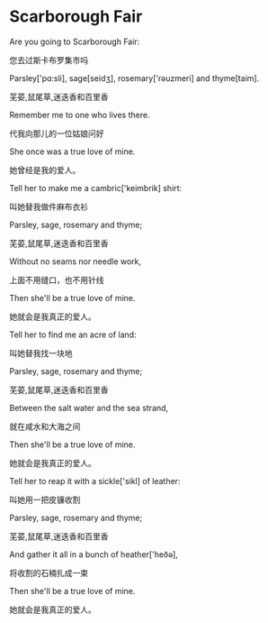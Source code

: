 # Scarborough Fair

Are you going to Scarborough Fair:

您去过斯卡布罗集市吗

Parsley['pɑ:sli], sage[seidʒ], rosemary['rəuzmeri] and thyme[taim].

芜荽,鼠尾草,迷迭香和百里香

Remember me to one who lives there.

代我向那儿的一位姑娘问好

She once was a true love of mine.

她曾经是我的爱人。

Tell her to make me a cambric['keimbrik] shirt:

叫她替我做件麻布衣衫

Parsley, sage, rosemary and thyme;

芜荽,鼠尾草,迷迭香和百里香

Without no seams nor needle work,

上面不用缝口，也不用针线

Then she'll be a true love of mine.

她就会是我真正的爱人。

Tell her to find me an acre of land:

叫她替我找一块地

Parsley, sage, rosemary and thyme;

芜荽,鼠尾草,迷迭香和百里香

Between the salt water and the sea strand,

就在咸水和大海之间

Then she'll be a true love of mine.

她就会是我真正的爱人。

Tell her to reap it with a sickle['sikl] of leather:

叫她用一把皮镰收割

Parsley, sage, rosemary and thyme;

芜荽,鼠尾草,迷迭香和百里香

And gather it all in a bunch of heather['heðə],

将收割的石楠扎成一束

Then she'll be a true love of mine.

她就会是我真正的爱人。
